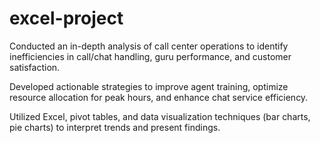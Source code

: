 # excel-project
Conducted an in-depth analysis of call center operations to identify inefficiencies in call/chat handling, guru performance, and customer satisfaction.

Developed actionable strategies to improve agent training, optimize resource allocation for peak hours, and enhance chat service efficiency.

Utilized Excel, pivot tables, and data visualization techniques (bar charts, pie charts) to interpret trends and present findings.
